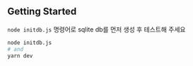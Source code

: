 ## Getting Started

`node initdb.js` 명령어로 sqlite db를 먼저 생성 후 테스트해 주세요

```bash
node initdb.js
# and
yarn dev
```
